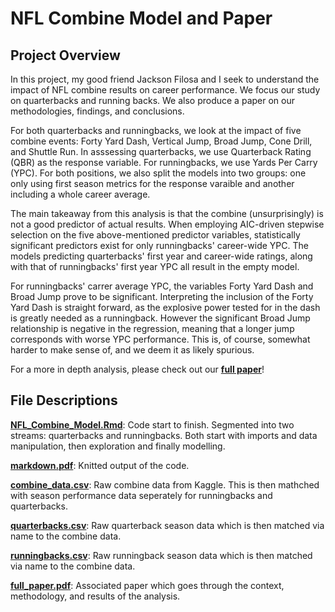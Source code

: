 # NFL Combine Model and Paper
## Project Overview
In this project, my good friend Jackson Filosa and I seek to understand the impact of NFL combine results on career performance.  We focus our study on quarterbacks and running backs.  We also produce a paper on our methodologies, findings, and conclusions.

For both quarterbacks and runningbacks, we look at the impact of five combine events: Forty Yard Dash, Vertical Jump, Broad Jump, Cone Drill, and Shuttle Run.  In asssessing quarterbacks, we use Quarterback Rating (QBR) as the response variable.  For runningbacks, we use Yards Per Carry (YPC).  For both positions, we also split the models into two groups: one only using first season metrics for the response varaible and another including a whole career average. 

The main takeaway from this analysis is that the combine (unsurprisingly) is not a good predictor of actual results.  When employing AIC-driven stepwise selection on the five above-mentioned predictor variables, statistically significant predictors exist for only runningbacks' career-wide YPC. The models predicting quarterbacks' first year and career-wide ratings, along with that of runningbacks' first year YPC all result in the empty model.

For runningbacks' carrer average YPC, the variables Forty Yard Dash and Broad Jump prove to be significant.  Interpreting the inclusion of the Forty Yard Dash is straight forward, as the explosive power tested for in the dash is greatly needed as a runningback.  However the significant Broad Jump relationship is negative in the regression, meaning that a longer jump corresponds with worse YPC performance.  This is, of course, somewhat harder to make sense of, and we deem it as likely spurious.  

For a more in depth analysis, please check out our [**full paper**](full_paper.pdf)!

## File Descriptions
[**NFL_Combine_Model.Rmd**](NFL_Combine_Model.Rmd): Code start to finish. Segmented into two streams: quarterbacks and runningbacks.  Both start with imports and data manipulation, then exploration and finally modelling. 

[**markdown.pdf**](markdown.pdf): Knitted output of the code.

[**combine_data.csv**](combine_data.csv): Raw combine data from Kaggle.  This is then mathched with season performance data seperately for runningbacks and quarterbacks.

[**quarterbacks.csv**](quarterback_data.csv): Raw quarterback season data which is then matched via name to the combine data.

[**runningbacks.csv**](runningback_data.csv): Raw runningback season data which is then matched via name to the combine data.

[**full_paper.pdf**](full_paper.pdf): Associated paper which goes through the context, methodology, and results of the analysis.  
